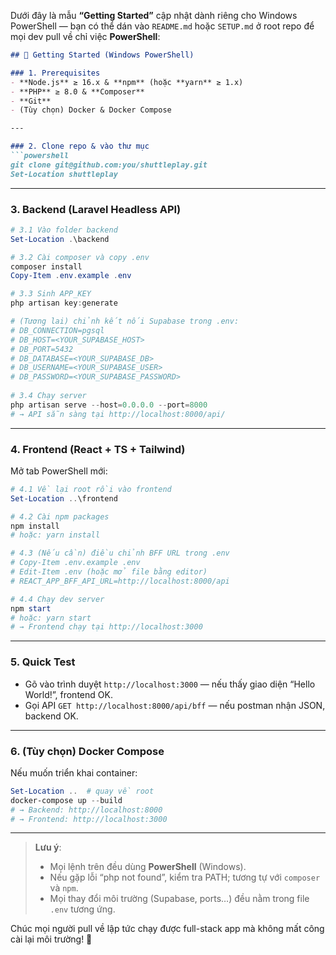 Dưới đây là mẫu **“Getting Started”** cập nhật dành riêng cho Windows PowerShell — bạn có thể dán vào `README.md` hoặc `SETUP.md` ở root repo để mọi dev pull về chỉ việc **PowerShell**:

````markdown
## 🚀 Getting Started (Windows PowerShell)

### 1. Prerequisites
- **Node.js** ≥ 16.x & **npm** (hoặc **yarn** ≥ 1.x)
- **PHP** ≥ 8.0 & **Composer**
- **Git**
- (Tùy chọn) Docker & Docker Compose

---

### 2. Clone repo & vào thư mục
```powershell
git clone git@github.com:you/shuttleplay.git
Set-Location shuttleplay
````

---

### 3. Backend (Laravel Headless API)

```powershell
# 3.1 Vào folder backend
Set-Location .\backend

# 3.2 Cài composer và copy .env
composer install
Copy-Item .env.example .env

# 3.3 Sinh APP_KEY
php artisan key:generate

# (Tương lai) chỉnh kết nối Supabase trong .env:
# DB_CONNECTION=pgsql
# DB_HOST=<YOUR_SUPABASE_HOST>
# DB_PORT=5432
# DB_DATABASE=<YOUR_SUPABASE_DB>
# DB_USERNAME=<YOUR_SUPABASE_USER>
# DB_PASSWORD=<YOUR_SUPABASE_PASSWORD>
 
# 3.4 Chạy server
php artisan serve --host=0.0.0.0 --port=8000
# → API sẵn sàng tại http://localhost:8000/api/
```

---

### 4. Frontend (React + TS + Tailwind)

Mở tab PowerShell mới:

```powershell
# 4.1 Về lại root rồi vào frontend
Set-Location ..\frontend

# 4.2 Cài npm packages
npm install
# hoặc: yarn install

# 4.3 (Nếu cần) điều chỉnh BFF URL trong .env
# Copy-Item .env.example .env
# Edit-Item .env (hoặc mở file bằng editor)
# REACT_APP_BFF_API_URL=http://localhost:8000/api

# 4.4 Chạy dev server
npm start
# hoặc: yarn start
# → Frontend chạy tại http://localhost:3000
```

---

### 5. Quick Test

* Gõ vào trình duyệt `http://localhost:3000` — nếu thấy giao diện “Hello World!”, frontend OK.
* Gọi API `GET http://localhost:8000/api/bff` — nếu postman nhận JSON, backend OK.

---

### 6. (Tùy chọn) Docker Compose

Nếu muốn triển khai container:

```powershell
Set-Location ..  # quay về root
docker-compose up --build
# → Backend: http://localhost:8000
# → Frontend: http://localhost:3000
```

---

> **Lưu ý**:
>
> * Mọi lệnh trên đều dùng **PowerShell** (Windows).
> * Nếu gặp lỗi “php not found”, kiểm tra PATH; tương tự với `composer` và `npm`.
> * Mọi thay đổi môi trường (Supabase, ports…) đều nằm trong file `.env` tương ứng.

Chúc mọi người pull về lập tức chạy được full-stack app mà không mất công cài lại môi trường! 🎉

```
```

